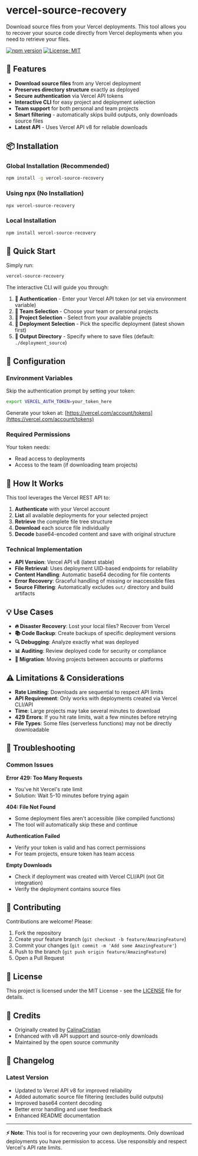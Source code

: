 # vercel-source-recovery

Download source files from your Vercel deployments. This tool allows you to recover your source code directly from Vercel deployments when you need to retrieve your files.

[![npm version](https://img.shields.io/npm/v/vercel-source-recovery.svg)](https://www.npmjs.com/package/vercel-source-recovery)
[![License: MIT](https://img.shields.io/badge/License-MIT-yellow.svg)](https://opensource.org/licenses/MIT)

## 🚀 Features

- **Download source files** from any Vercel deployment
- **Preserves directory structure** exactly as deployed
- **Secure authentication** via Vercel API tokens
- **Interactive CLI** for easy project and deployment selection
- **Team support** for both personal and team projects
- **Smart filtering** - automatically skips build outputs, only downloads source files
- **Latest API** - Uses Vercel API v8 for reliable downloads

## 📦 Installation

### Global Installation (Recommended)
```bash
npm install -g vercel-source-recovery
```

### Using npx (No Installation)
```bash
npx vercel-source-recovery
```

### Local Installation
```bash
npm install vercel-source-recovery
```

## 🎯 Quick Start

Simply run:
```bash
vercel-source-recovery
```

The interactive CLI will guide you through:

1. **🔐 Authentication** - Enter your Vercel API token (or set via environment variable)
2. **👥 Team Selection** - Choose your team or personal projects
3. **📁 Project Selection** - Select from your available projects
4. **🚀 Deployment Selection** - Pick the specific deployment (latest shown first)
5. **💾 Output Directory** - Specify where to save files (default: `./deployment_source`)

## 🔧 Configuration

### Environment Variables

Skip the authentication prompt by setting your token:
```bash
export VERCEL_AUTH_TOKEN=your_token_here
```

Generate your token at: [https://vercel.com/account/tokens](https://vercel.com/account/tokens)

### Required Permissions

Your token needs:
- Read access to deployments
- Access to the team (if downloading team projects)

## 📖 How It Works

This tool leverages the Vercel REST API to:

1. **Authenticate** with your Vercel account
2. **List** all available deployments for your selected project
3. **Retrieve** the complete file tree structure
4. **Download** each source file individually
5. **Decode** base64-encoded content and save with original structure

### Technical Implementation

- **API Version**: Vercel API v8 (latest stable)
- **File Retrieval**: Uses deployment UID-based endpoints for reliability
- **Content Handling**: Automatic base64 decoding for file contents
- **Error Recovery**: Graceful handling of missing or inaccessible files
- **Source Filtering**: Automatically excludes `out/` directory and build artifacts

## 💡 Use Cases

- **🔥 Disaster Recovery**: Lost your local files? Recover from Vercel
- **📚 Code Backup**: Create backups of specific deployment versions
- **🔍 Debugging**: Analyze exactly what was deployed
- **📊 Auditing**: Review deployed code for security or compliance
- **🔄 Migration**: Moving projects between accounts or platforms

## ⚠️ Limitations & Considerations

- **Rate Limiting**: Downloads are sequential to respect API limits
- **API Requirement**: Only works with deployments created via Vercel CLI/API
- **Time**: Large projects may take several minutes to download
- **429 Errors**: If you hit rate limits, wait a few minutes before retrying
- **File Types**: Some files (serverless functions) may not be directly downloadable

## 🐛 Troubleshooting

### Common Issues

**Error 429: Too Many Requests**
- You've hit Vercel's rate limit
- Solution: Wait 5-10 minutes before trying again

**404: File Not Found**
- Some deployment files aren't accessible (like compiled functions)
- The tool will automatically skip these and continue

**Authentication Failed**
- Verify your token is valid and has correct permissions
- For team projects, ensure token has team access

**Empty Downloads**
- Check if deployment was created with Vercel CLI/API (not Git integration)
- Verify the deployment contains source files

## 🤝 Contributing

Contributions are welcome! Please:

1. Fork the repository
2. Create your feature branch (`git checkout -b feature/AmazingFeature`)
3. Commit your changes (`git commit -m 'Add some AmazingFeature'`)
4. Push to the branch (`git push origin feature/AmazingFeature`)
5. Open a Pull Request

## 📄 License

This project is licensed under the MIT License - see the [LICENSE](LICENSE) file for details.

## 🙏 Credits

- Originally created by [CalinaCristian](https://github.com/CalinaCristian)
- Enhanced with v8 API support and source-only downloads
- Maintained by the open source community

## 📝 Changelog

### Latest Version
- Updated to Vercel API v8 for improved reliability
- Added automatic source file filtering (excludes build outputs)
- Improved base64 content decoding
- Better error handling and user feedback
- Enhanced README documentation

---

**⚡ Note**: This tool is for recovering your own deployments. Only download deployments you have permission to access. Use responsibly and respect Vercel's API rate limits.